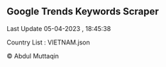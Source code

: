 

## Google Trends Keywords Scraper 
 
Last Update 05-04-2023 , 18:45:38

Country List :
VIETNAM.json



© Abdul Muttaqin 

